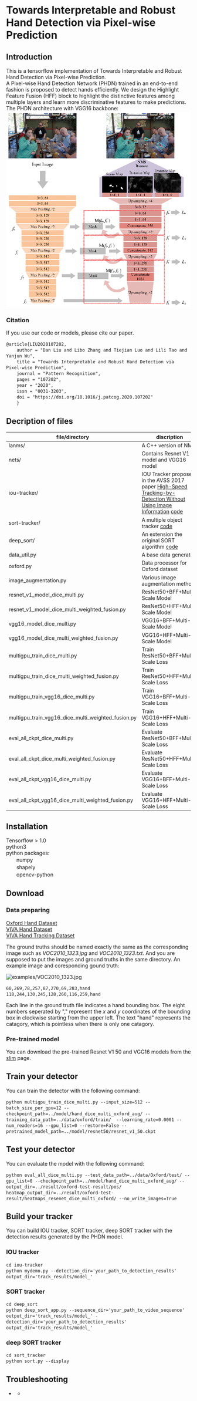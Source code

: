 Towards Interpretable and Robust Hand Detection via Pixel-wise Prediction
=====
Introduction
-----
This is a tensorflow implementation of Towards Interpretable and Robust Hand Detection via Pixel-wise Prediction.  
A Pixel-wise Hand Detection Network (PHDN) trained in an end-to-end fashion is proposed to detect hands efficiently. We design the Highlight Feature Fusion (HFF) block to highlight the distinctive features among multiple layers and learn more discriminative features to make predictions. The PHDN architecture with VGG16 backbone: ![arch](images/arch.png)

### Citation
If you use our code or models, please cite our paper.  

    @article{LIU2020107202,
        author = "Dan Liu and Libo Zhang and Tiejian Luo and Lili Tao and Yanjun Wu",
        title = "Towards Interpretable and Robust Hand Detection via Pixel-wise Prediction",
        journal = "Pattern Recognition",
        pages = "107202",
        year = "2020",
        issn = "0031-3203",
        doi = "https://doi.org/10.1016/j.patcog.2020.107202"
        }

Decription of files
-----
|file/directory|discription|
|--------|--------|
|lanms/                |A C++ version of NMS|
|nets/                 |Contains Resnet V1 model and VGG16 model|
|iou-tracker/          |IOU Tracker proposed in the AVSS 2017 paper [High-Speed Tracking-by-Detection Without Using Image Information](http://elvera.nue.tu-berlin.de/files/1517Bochinski2017.pdf) [code](https://github.com/bochinski/iou-tracker/)|
|sort-tracker/         |A multiple object tracker [code](https://github.com/abewley/sort)|
|deep_sort/            |An extension the original SORT algorithm [code](https://github.com/nwojke/deep_sort)|
|data_util.py          |A base data generator|
|oxford.py　　　　　    |Data processor for Oxford dataset|
|image_augmentation.py |Various image augmentation methods|
|resnet_v1_model_dice_multi.py                        |ResNet50+BFF+Multi-Scale Model|
|resnet_v1_model_dice_multi_weighted_fusion.py        |ResNet50+HFF+Multi-Scale Model|
|vgg16_model_dice_multi.py                            |VGG16+BFF+Multi-Scale Model|
|vgg16_model_dice_multi_weighted_fusion.py            |VGG16+HFF+Multi-Scale Model|
|multigpu_train_dice_multi.py                         |Train ResNet50+BFF+Multi-Scale Loss|
|multigpu_train_dice_multi_weighted_fusion.py         |Train ResNet50+HFF+Multi-Scale Loss|
|multigpu_train_vgg16_dice_multi.py                   |Train VGG16+BFF+Multi-Scale Loss|
|multigpu_train_vgg16_dice_multi_weighted_fusion.py   |Train VGG16+HFF+Multi-Scale Loss|
|eval_all_ckpt_dice_multi.py                          |Evaluate ResNet50+BFF+Multi-Scale Loss|
|eval_all_ckpt_dice_multi_weighted_fusion.py          |Evaluate ResNet50+HFF+Multi-Scale Loss|
|eval_all_ckpt_vgg16_dice_multi.py                    |Evaluate VGG16+BFF+Multi-Scale Loss|
|eval_all_ckpt_vgg16_dice_multi_weighted_fusion.py    |Evaluate VGG16+HFF+Multi-Scale Loss|

Installation
------
Tensorflow > 1.0  
python3  
python packages:  
　　numpy  
　　shapely  
　　opencv-python   

Download
-----
### Data preparing  

[Oxford Hand Dataset](http://www.robots.ox.ac.uk/~vgg/data/hands)  
[VIVA Hand Dataset](http://cvrr.ucsd.edu/vivachallenge/index.php/hands/hand-detection)  
[VIVA Hand Tracking Dataset](http://cvrr.ucsd.edu/vivachallenge/index.php/hands/hand-tracking)

The ground truths should be named exactly the same as the corresponding image such as *VOC2010_1323.jpg* and *VOC2010_1323.txt*. And you are supposed to put the images and ground truths in the same directory. An example image and coresponding gound truth:  

![examples/VOC2010_1323.jpg](examples/VOC2010_1323.jpg)  

    60,269,78,257,87,270,69,283,hand
    118,244,130,245,128,260,116,259,hand
Each line in the ground truth file indicates a hand bounding box. The eight numbers seperated by "," represent the *x* and *y* coordinates of the bounding box in clockwise starting from the upper left. The text "hand" represents the catagory, which is pointless when there is only one catagory.  

### Pre-trained model  

You can download the pre-trained Resnet V1 50 and VGG16 models from the [slim](https://github.com/tensorflow/models/tree/master/research/slim) page.  

Train your detector
-----
You can train the detector with the following command:  

    python multigpu_train_dice_multi.py --input_size=512 --batch_size_per_gpu=12 --checkpoint_path=../model/hand_dice_multi_oxford_aug/ --training_data_path=../data/oxford/train/  --learning_rate=0.0001 --num_readers=16 --gpu_list=0 --restore=False --pretrained_model_path=../model/resnet50/resnet_v1_50.ckpt

Test your detector
-----
You can evaluate the model with the following command:  

    python eval_all_dice_multi.py --test_data_path=../data/Oxford/test/ --gpu_list=0 --checkpoint_path=../model/hand_dice_multi_oxford_aug/ --output_dir=../result/oxford-test-result/pos/ heatmap_output_dir=../result/oxford-test-result/heatmaps_resenet_dice_multi_oxford/ --no_write_images=True

Build your tracker
-----
You can build IOU tracker, SORT tracker, deep SORT tracker with the detection results generated by the PHDN model.

### IOU tracker

    cd iou-tracker
    python mydemo.py --detection_dir='your_path_to_detection_results' output_dir='track_results/model_'

### SORT tracker

    cd deep_sort
    python deep_sort_app.py --sequence_dir='your_path_to_video_sequence' output_dir='track_results/model_' -detection_dir='your_path_to_detection_results' output_dir='track_results/model_'

### deep SORT tracker

    cd sort_tracker
    python sort.py --display

Troubleshooting
-----
* 
    * 